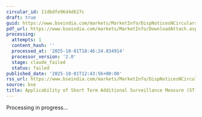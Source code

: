 ```yaml
---
circular_id: 11dbdfe96d4d627c
draft: true
guid: https://www.bseindia.com/markets/MarketInfo/DispNoticesNCirculars.aspx?Noticeid={B9C65405-F3BC-43A2-AADE-65E4203419A7}&noticeno=20251001-48&dt=10/01/2025&icount=48&totcount=83&flag=0
pdf_url: https://www.bseindia.com/markets/MarketInfo/DownloadAttach.aspx?id=20251001-48&attachedId=36ea5772-ebd5-46de-8fc2-0d6585f10bef
processing:
  attempts: 1
  content_hash: ''
  processed_at: '2025-10-01T18:46:24.834914'
  processor_version: '2.0'
  stage: claude_failed
  status: failed
published_date: '2025-10-01T12:43:56+00:00'
rss_url: https://www.bseindia.com/markets/MarketInfo/DispNoticesNCirculars.aspx?Noticeid={B9C65405-F3BC-43A2-AADE-65E4203419A7}&noticeno=20251001-48&dt=10/01/2025&icount=48&totcount=83&flag=0
source: bse
title: Applicability of Short Term Additional Surveillance Measure (ST-ASM)
---
```


Processing in progress...